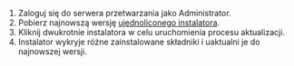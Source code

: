1. Zaloguj się do serwera przetwarzania jako Administrator.
2. Pobierz najnowszą wersję [ujednoliconego instalatora](http://aka.ms/unifiedinstaller).
3. Kliknij dwukrotnie instalatora w celu uruchomienia procesu aktualizacji.
4. Instalator wykryje różne zainstalowane składniki i uaktualni je do najnowszej wersji.
